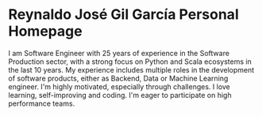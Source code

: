 # Reynaldo José Gil García Personal Homepage

I am Software Engineer with 25 years of experience in the Software Production sector,
with a strong focus on Python and Scala ecosystems in the last 10 years. 
My experience includes multiple roles in the development of software products, 
either as Backend, Data or Machine Learning engineer. 
I'm highly motivated, especially through challenges. 
I love learning, self-improving and coding.
I'm eager to participate on high performance teams.
